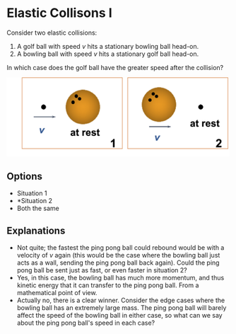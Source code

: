 # Elastic Collisons I
Consider two elastic collisions:
<ol>
  <li> A golf ball with speed <var>v</var> hits a stationary bowling ball head-on.</li>
  <li>A bowling ball with speed <var>v</var> hits a stationary golf ball head-on.</li>
</ol>

In which case does the golf ball have the greater speed after the collision?


<div class='text-center'>
  <img class='img-quiz my-3 w-75' src='./images/elastic_collisions.png'/>
</div>

## Options
- Situation 1
- *Situation 2
- Both the same

## Explanations
- Not quite; the fastest the ping pong ball could rebound would be with a velocity of <var>v</var> again (this would be the case where the bowling ball just acts as a wall, sending the ping pong ball back again). Could the ping pong ball be sent just as fast, or even faster in situation 2?
- Yes, in this case, the bowling ball has <emph>much</emph> more momentum, and thus kinetic energy that it can transfer to the ping pong ball. From a mathematical point of view.
- Actually no, there is a clear winner. Consider the edge cases where the bowling ball has an extremely large mass. The ping pong ball will barely affect the speed of the bowling ball in either case, so what can we say about the ping pong ball's speed in each case?
